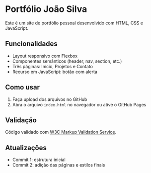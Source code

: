 # Portfólio João Silva

Este é um site de portfólio pessoal desenvolvido com HTML, CSS e JavaScript.

## Funcionalidades
- Layout responsivo com Flexbox
- Componentes semânticos (header, nav, section, etc.)
- Três páginas: Início, Projetos e Contato
- Recurso em JavaScript: botão com alerta

## Como usar
1. Faça upload dos arquivos no GitHub
2. Abra o arquivo `index.html` no navegador ou ative o GitHub Pages

## Validação
Código validado com [W3C Markup Validation Service](https://validator.w3.org/).

## Atualizações
- Commit 1: estrutura inicial
- Commit 2: adição das páginas e estilos finais